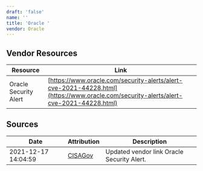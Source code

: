 ```yaml
---
draft: 'false'
name: ''
title: 'Oracle '
vendor: Oracle
---
```


## Vendor Resources
| Resource | Link |
| --- | --- |
| Oracle Security Alert | [https://www.oracle.com/security-alerts/alert-cve-2021-44228.html](https://www.oracle.com/security-alerts/alert-cve-2021-44228.html) |



## Sources
| Date | Attribution | Description |
| --- | --- | --- |
| 2021-12-17 14:04:59 | [CISAGov](https://raw.githubusercontent.com/cisagov/log4j-affected-db/develop/README.md) | Updated vendor link Oracle Security Alert.  |
